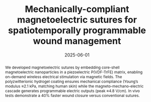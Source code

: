 ---
title:          "Mechanically-compliant magnetoelectric sutures for spatiotemporally programmable wound management"
date:           2025-06-01
selected:       False
pub:            "Advanced Functional Materials, 2025, 2510353"
pub_last:       '<span class="badge badge-pill badge-custom badge-primary">Journal</span>'

abstract: >-
  We developed magnetoelectric sutures by embedding core-shell magnetoelectric nanoparticles in a piezoelectric P(VDF-TrFE) matrix, enabling on-demand wireless electrical stimulation via magnetic fields. The polyzwitterionic hydrogel coating ensures mechanical compliance (Young’s modulus ≈2.1 kPa, matching human skin) while the magneto-mechano-electric cascade generates programmable electric outputs (peak ≈4.8 V/cm). In vivo tests demonstrate a 40% faster wound closure versus conventional sutures.

cover:          assets/images/covers/2025_magnetoelectric_sutures.jpg
authors:
  - Yi Yang
  - Ping Wen
  - Xingmei Chen
  - Yafei Wang
  - Shenglong Zhu
  - Zhipeng Ni
  - Lingfeng Yuan
  - Liangjie Shan
  - Pei Zhang
  - Pujing Shi
  - Boyuan Huang
  - Wenwen Liu
  - Yuewen Zhang
  - Ziyi Yu
  - Ji Liu
links:
  Paper: https://advanced.onlinelibrary.wiley.com/doi/10.1002/adfm.202510353
  PDF: assets/pdf/2025_magnetoelectric_sutures.pdf
  Cite: assets/bibtex/2025_conductive_hydrogels.html
---
